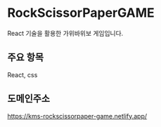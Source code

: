 # RockScissorPaperGAME
React 기술을 활용한 가위바위보 게임입니다.

## 주요 항목
React, css

## 도메인주소
https://kms-rockscissorpaper-game.netlify.app/
